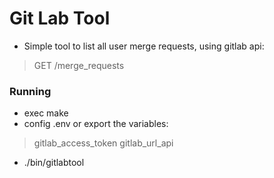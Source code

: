 # Git Lab Tool

- Simple tool to list all user merge requests, using gitlab api:
> GET /merge_requests


### Running
- exec make
- config .env or export the variables: 
> gitlab_access_token
> gitlab_url_api
- ./bin/gitlabtool